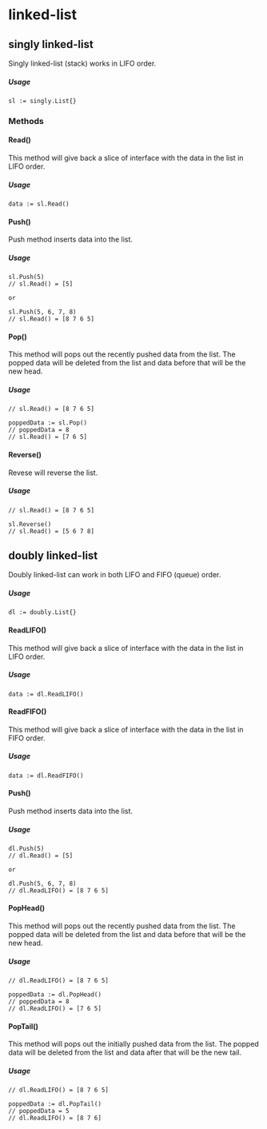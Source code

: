 # linked-list

## singly linked-list
Singly linked-list (stack) works in LIFO order.
##### Usage
```
sl := singly.List{}
```
### Methods
#### Read()
This method will give back a slice of interface with the data in the list in LIFO order.
##### Usage
```
data := sl.Read()
```
#### Push()
Push method inserts data into the list.
##### Usage
```
sl.Push(5) 
// sl.Read() = [5]

or

sl.Push(5, 6, 7, 8)
// sl.Read() = [8 7 6 5]
```
#### Pop()
This method will pops out the recently pushed data from the list. The popped data will be deleted from the list and data before that will be the new head.
##### Usage
```
// sl.Read() = [8 7 6 5]

poppedData := sl.Pop()
// poppedData = 8
// sl.Read() = [7 6 5]
```
#### Reverse()
Revese will reverse the list.
##### Usage
```
// sl.Read() = [8 7 6 5]

sl.Reverse()
// sl.Read() = [5 6 7 8]
```

## doubly linked-list
Doubly linked-list can work in both LIFO and FIFO (queue) order.
##### Usage
```
dl := doubly.List{}
```
#### ReadLIFO()
This method will give back a slice of interface with the data in the list in LIFO order.
##### Usage
```
data := dl.ReadLIFO()
```
#### ReadFIFO()
This method will give back a slice of interface with the data in the list in FIFO order.
##### Usage
```
data := dl.ReadFIFO()
```
#### Push()
Push method inserts data into the list.
##### Usage
```
dl.Push(5) 
// dl.Read() = [5]

or

dl.Push(5, 6, 7, 8)
// dl.ReadLIFO() = [8 7 6 5]
```
#### PopHead()
This method will pops out the recently pushed data from the list. The popped data will be deleted from the list and data before that will be the new head.
##### Usage
```
// dl.ReadLIFO() = [8 7 6 5]

poppedData := dl.PopHead()
// poppedData = 8
// dl.ReadLIFO() = [7 6 5]
```
#### PopTail()
This method will pops out the initially pushed data from the list. The popped data will be deleted from the list and data after that will be the new tail.
##### Usage
```
// dl.ReadLIFO() = [8 7 6 5]

poppedData := dl.PopTail()
// poppedData = 5
// dl.ReadLIFO() = [8 7 6]
```
